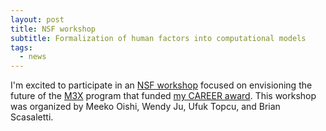 ```yaml
---
layout: post
title: NSF workshop
subtitle: Formalization of human factors into computational models
tags:
  - news
---
```


I'm excited to participate in an [NSF workshop](https://sites.google.com/view/formalization-of-human-factors/home) focused on envisioning the future of the [M3X](https://www.nsf.gov/funding/opportunities/m3x-mind-machine-motor-nexus) program that funded [my CAREER award](https://www.nsf.gov/awardsearch/showAward?AWD_ID=2045014). This workshop was organized by Meeko Oishi, Wendy Ju, Ufuk Topcu, and Brian Scasaletti.

